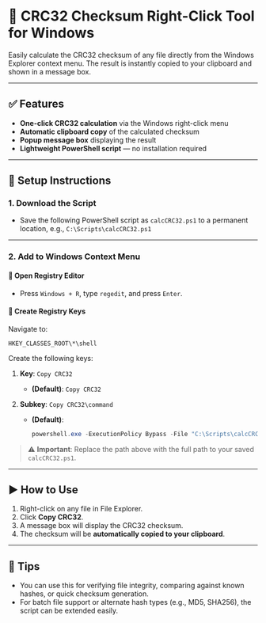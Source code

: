 # 🧮 CRC32 Checksum Right-Click Tool for Windows

Easily calculate the CRC32 checksum of any file directly from the Windows Explorer context menu. The result is instantly copied to your clipboard and shown in a message box.

---

## ✅ Features

* **One-click CRC32 calculation** via the Windows right-click menu
* **Automatic clipboard copy** of the calculated checksum
* **Popup message box** displaying the result
* **Lightweight PowerShell script** — no installation required

---

## 🔧 Setup Instructions

### 1. Download the Script

* Save the following PowerShell script as `calcCRC32.ps1` to a permanent location, e.g.,
  `C:\Scripts\calcCRC32.ps1`

---

### 2. Add to Windows Context Menu

#### 🔹 Open Registry Editor

* Press `Windows + R`, type `regedit`, and press `Enter`.

#### 🔹 Create Registry Keys

Navigate to:

```
HKEY_CLASSES_ROOT\*\shell
```

Create the following keys:

1. **Key**: `Copy CRC32`

   * **(Default)**: `Copy CRC32`

2. **Subkey**: `Copy CRC32\command`

   * **(Default)**:

     ```powershell
     powershell.exe -ExecutionPolicy Bypass -File "C:\Scripts\calcCRC32.ps1" "%1"
     ```

> ⚠️ **Important**: Replace the path above with the full path to your saved `calcCRC32.ps1`.

---

## ▶️ How to Use

1. Right-click on any file in File Explorer.
2. Click **Copy CRC32**.
3. A message box will display the CRC32 checksum.
4. The checksum will be **automatically copied to your clipboard**.

---

## 📎 Tips

* You can use this for verifying file integrity, comparing against known hashes, or quick checksum generation.
* For batch file support or alternate hash types (e.g., MD5, SHA256), the script can be extended easily.
